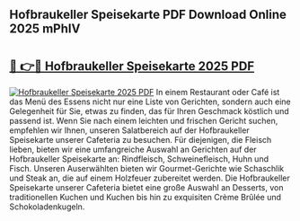 ## Hofbraukeller Speisekarte PDF Download Online 2025 mPhIV

# <h2><a href="http://gcdw5pd.nevu.top/?p=Hofbraukeller+Speisekarte">🔗 👉🔴 Hofbraukeller Speisekarte 2025 PDF</a></h2>

[![Hofbraukeller Speisekarte 2025 PDF](https://i.imgur.com/dBaPXMq.png)](http://gcdw5pd.nevu.top/?p=Hofbraukeller+Speisekarte)
In einem Restaurant oder Café ist das Menü des Essens nicht nur eine Liste von Gerichten, sondern auch eine Gelegenheit für Sie, etwas zu finden, das für Ihren Geschmack köstlich und passend ist. Wenn Sie nach einem leichten und frischen Gericht suchen, empfehlen wir Ihnen, unseren Salatbereich auf der Hofbraukeller Speisekarte unserer Cafeteria zu besuchen. Für diejenigen, die Fleisch lieben, bieten wir eine umfangreiche Auswahl an Gerichten auf der Hofbraukeller Speisekarte an: Rindfleisch, Schweinefleisch, Huhn und Fisch. Unseren Auserwählten bieten wir Gourmet-Gerichte wie Schaschlik und Steak an, die auf einem Holzfeuer zubereitet werden. Die Hofbraukeller Speisekarte unserer Cafeteria bietet eine große Auswahl an Desserts, von traditionellen Kuchen und Kuchen bis hin zu exquisiten Crème Brûlée und Schokoladenkugeln.
